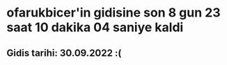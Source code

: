 # ofarukbicer'in gidisine son 8 gun 23 saat 10 dakika 04 saniye kaldi

## Gidis tarihi: 30.09.2022 :(